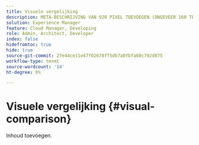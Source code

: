 ```yaml
---
title: Visuele vergelijking
description: META-BESCHRIJVING VAN 920 PIXEL TOEVOEGEN (ONGEVEER 160 TEKENS)
solution: Experience Manager
feature: Cloud Manager, Developing
role: Admin, Architect, Developer
index: false
hidefromtoc: true
hide: true
source-git-commit: 27e44ce11e47f02678ff5db7a0fbfa08c792d875
workflow-type: tm+mt
source-wordcount: '14'
ht-degree: 0%

---
```


# Visuele vergelijking {#visual-comparison}

Inhoud toevoegen.

